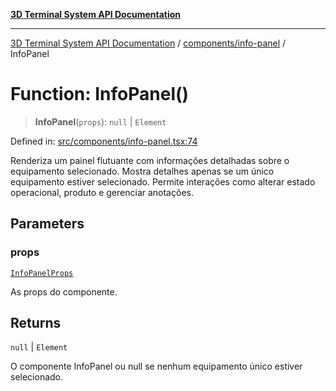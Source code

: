 [**3D Terminal System API Documentation**](../../../README.md)

***

[3D Terminal System API Documentation](../../../README.md) / [components/info-panel](../README.md) / InfoPanel

# Function: InfoPanel()

> **InfoPanel**(`props`): `null` \| `Element`

Defined in: [src/components/info-panel.tsx:74](https://github.com/Dicommunitas/ThreeJS_Terminal_3D/blob/a3c5b1c59fdfa3d9f217f579fadf3e59d797e664/src/components/info-panel.tsx#L74)

Renderiza um painel flutuante com informações detalhadas sobre o equipamento selecionado.
Mostra detalhes apenas se um único equipamento estiver selecionado. Permite interações
como alterar estado operacional, produto e gerenciar anotações.

## Parameters

### props

[`InfoPanelProps`](../interfaces/InfoPanelProps.md)

As props do componente.

## Returns

`null` \| `Element`

O componente InfoPanel ou null se nenhum equipamento único estiver selecionado.

